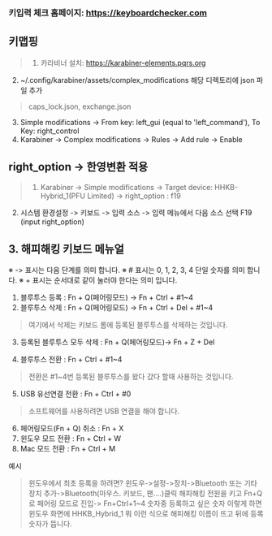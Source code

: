 ### 키입력 체크 홈페이지: https://keyboardchecker.com

## 키맵핑
> 1. 카라비너 설치: https://karabiner-elements.pqrs.org
2. ~/.config/karabiner/assets/complex_modifications 해당 디렉토리에 json 파일 추가 
> caps_lock.json, exchange.json
3. Simple modifications -> From key: left_gui (equal to 'left_command'), To Key: right_control
4. Karabiner -> Complex modifications -> Rules -> Add rule -> Enable

## right_option -> 한영변환 적용 
> 1. Karabiner -> Simple modifications -> Target device: HHKB-Hybrid_1(PFU Limited) -> right_option : f19
2. 시스템 환경설정 -> 키보드 -> 입력 소스 -> 입력 메뉴에서 다음 소스 선택 F19 (input right_option)

## 3. 해피해킹 키보드 메뉴얼
※ -> 표시는 다음 단계를 의미 합니다.
※ # 표시는 0, 1, 2, 3, 4 단일 숫자를 의미 합니다.
※ + 표시는 순서대로 같이 눌러야 한다는 의미 입니다.

1. 블루투스 등록 : Fn + Q(페어링모드) -> Fn + Ctrl + #1~4 
2. 블루투스 삭제 : Fn + Q(페어링모드) -> Fn + Ctrl + Del + #1~4
> 여기에서 삭제는 키보드 롬에 등록된 블루투스를 삭제하는 것입니다.
3. 등록된 블루투스 모두 삭제 : Fn + Q(페어링모드)-> Fn + Z + Del

4. 블루투스 전환 : Fn + Ctrl + #1~4
> 전환은 #1~4번 등록된 블루투스를 왔다 갔다 할때 사용하는 것입니다.

5. USB 유선연결 전환 : Fn + Ctrl + #0
> 소프트웨어를 사용하려면 USB 연결을 해야 합니다.

6. 페어링모드(Fn + Q) 취소 : Fn + X
7. 윈도우 모드 전환 : Fn + Ctrl + W
8. Mac 모드 전환 : Fn + Ctrl + M

예시
> 윈도우에서 최초 등록을 하려면?
윈도우->설정->장치->Bluetooth 또는 기타 장치 추가->Bluetooth(마우스. 키보드, 팬....)클릭
해피해킹 전원을 키고 Fn+Q 로 페어링 모드로 진입-> Fn+Ctrl+1~4 숫자중 등록하고 싶은 숫자
이렇게 하면 윈도우 화면에 HHKB_Hybrid_1 뭐 이런 식으로 해피해킹 이름이 뜨고 뒤에 등록숫자가 뜹니다.
